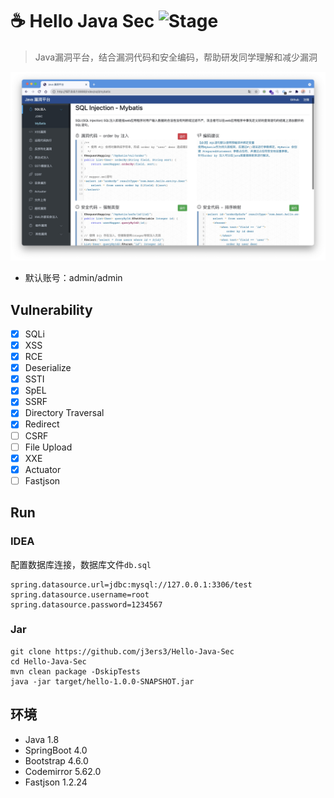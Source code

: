 # ☕️ Hello Java Sec ![Stage](https://img.shields.io/badge/Release-DEV-brightgreen.svg)
> Java漏洞平台，结合漏洞代码和安全编码，帮助研发同学理解和减少漏洞

![](media/16278906186353.jpg)


- 默认账号：admin/admin

## Vulnerability
- [x] SQLi
- [x] XSS
- [x] RCE
- [x] Deserialize
- [x] SSTI
- [x] SpEL
- [x] SSRF
- [x] Directory Traversal
- [x] Redirect
- [ ] CSRF
- [ ] File Upload
- [x] XXE
- [x] Actuator
- [ ] Fastjson

## Run
### IDEA
配置数据库连接，数据库文件`db.sql`
```
spring.datasource.url=jdbc:mysql://127.0.0.1:3306/test
spring.datasource.username=root
spring.datasource.password=1234567
```

### Jar
```
git clone https://github.com/j3ers3/Hello-Java-Sec
cd Hello-Java-Sec
mvn clean package -DskipTests
java -jar target/hello-1.0.0-SNAPSHOT.jar
```


## 环境
- Java 1.8
- SpringBoot 4.0
- Bootstrap 4.6.0
- Codemirror 5.62.0
- Fastjson 1.2.24
